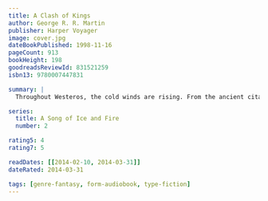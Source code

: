 ```yaml
---
title: A Clash of Kings
author: George R. R. Martin
publisher: Harper Voyager
image: cover.jpg
dateBookPublished: 1998-11-16
pageCount: 913
bookHeight: 198
goodreadsReviewId: 831521259
isbn13: 9780007447831

summary: |
  Throughout Westeros, the cold winds are rising. From the ancient citadel of Dragonstone to the forbidding lands of Winterfell, chaos reigns as pretenders to the Iron Throne of the Seven Kingdoms stake their claims through tempest, turmoil and war. As a prophecy of doom cuts across the sky - a comet the colour of blood and flame - five factions struggle for control of a divided land. Brother plots against brother and the dead rise to walk in the night.

series:
  title: A Song of Ice and Fire
  number: 2

rating5: 4
rating7: 5

readDates: [[2014-02-10, 2014-03-31]]
dateRated: 2014-03-31

tags: [genre-fantasy, form-audiobook, type-fiction]
---
```


